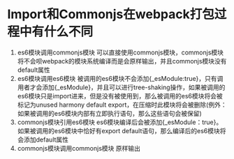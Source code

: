 #   Import和Commonjs在webpack打包过程中有什么不同
1.  es6模块调用commonjs模块
    可以直接使用commonjs模块，commonjs模块将不会呗webpack的模块系统编译而是会原样输出，并且commonjs模块没有default属性
2.  es6模块调用es6模块
    被调用的es6模块不会添加{_esModule:true}，只有调用者才会添加{_esModule}，并且可以进行tree-shaking操作，如果被调用的es6模块只是import进来，但是没有被使用到，那么被调用的es6模块将会被标记为unused harmony default export，在压缩时此模块将会被删除(例外：如果被调用的es6模块内部有立即执行语句，那么这些语句会被保留)
3.  commonjs模块引用es6模块
    es6模块编译后会被添加{_esModule：true}。如果被调用的es6模块中恰好有export default语句，那么编译后的es6模块将会添加default属性
4.  commonjs模块调用commonjs模块
    原样输出